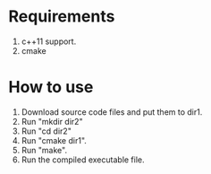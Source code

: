 Requirements
============
1. c++11 support.
2. cmake

How to use
==========
1. Download source code files and put them to dir1.
2. Run "mkdir dir2"
3. Run "cd dir2"
4. Run "cmake dir1".
5. Run "make".
6. Run the compiled executable file.




